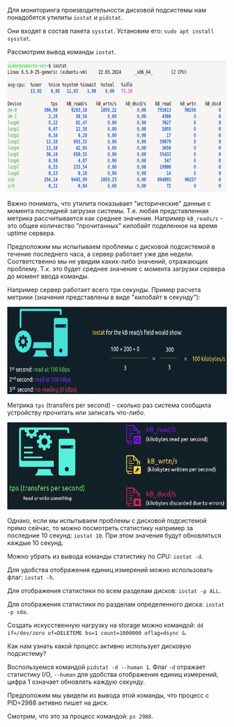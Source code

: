 Для мониторинга производительности дисковой подсистемы нам понадобятся утилиты `iostat` и `pidstat`.

Они входят в состав пакета `sysstat`. Установим его: `sudo apt install sysstat`.

Рассмотрим вывод команды `iostat`.

<img src="image.png" width="700" height="300"><br>

Важно понимать, что утилита показывает "исторические" данные с момента последней загрузки системы. Т.е. любая представленная метрика рассчитывается как среднее значение. Например `kB_reads/s` - это общее количество "прочитанных" килобайт поделенное на время uptime сервера.

Предположим мы испытываем проблемы с дисковой подсистемой в течение последнего часа, а сервер работает уже две недели. Соответственно мы не увидим каких-либо значений, отражающих проблему. Т.к. это будет среднее значение с момента загрузки сервера до момент ввода команды.

Например сервер работает всего три секунды. Пример расчета метрики (значения представлены в виде "килобайт в секунду"):

<img src="image-1.png" width="700" height="200"><br>

Метрика `tps` (transfers per second) - сколько раз система сообщила устройству прочитать или записать что-либо.

<img src="image-2.png" width="700" height="200"><br>

Однако, если мы испытываем проблемы с дисковой подсистемой прямо сейчас, то можно посмотреть статистику например за последние 10 секунд: `iostat 10`. При этом значения будут обновляться каждые 10 секунд.

Можно убрать из вывода команды статистику по CPU: `iostat -d`.

Для удобства отображения единиц измерений можно использовать флаг: `iostat -h`.

Для отображения статистики по всем разделам дисков: `iostat -p ALL`.

Для отображения статистики по разделам определенного диска: `iostat -p sda`.

Создать искусственную нагрузку на storage можно командой: `dd if=/dev/zero of=DELETEME bs=1 count=1000000 oflag=dsync &`.

Как нам узнать какой процесс активно использует дисковую подсистему?

Воспользуемся командой `pidstat -d --human 1`. Флаг `-d` отражает статистику I/O, `--human` для удобства отображения единиц измерений, цифра 1 означает обновлять каждую секунду.

Предположим мы увидели из вывода этой команды, что процесс c PID=2988 активно пишет на диск.

Смотрим, что это за процесс командой: `ps 2988`.